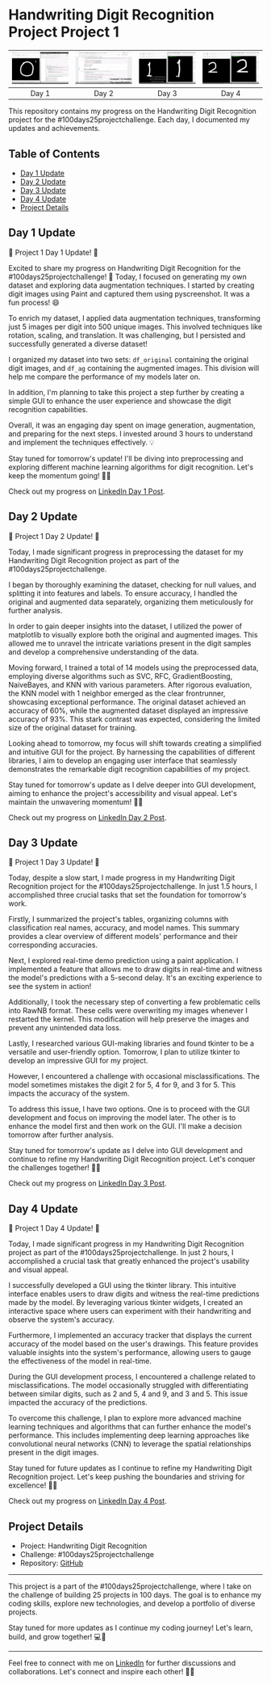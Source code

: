 # Handwriting Digit Recognition Project Project 1

| [<img src="1/1.png" width="200" alt="Day 1 Screenshot">](https://www.linkedin.com/posts/avdhesh-kumar-sharma-751a49225_100days25projectchallenge-100days25projectchallenge-activity-7062363237886959616-YeLp?utm_source=share&utm_medium=member_desktop) | [<img src="1/2.png" width="200" alt="Day 2 Screenshot">](https://www.linkedin.com/posts/avdhesh-kumar-sharma-751a49225_100days25projectchallenge-100days25projectchallenge-activity-7062787769483296769-vx7O?utm_source=share&utm_medium=member_desktop) | [<img src="1/3.png" width="200" alt="Day 3 Screenshot">](https://www.linkedin.com/posts/avdhesh-kumar-sharma-751a49225_100days25projectchallenge-100days25projectchallenge-activity-7063143354485620736-Vu6Y?utm_source=share&utm_medium=member_desktop) | [<img src="1/4.png" width="200" alt="Day 4 Screenshot">](https://www.linkedin.com/posts/avdhesh-kumar-sharma-751a49225_100days25projectchallenge-github-neuralnetworks-activity-7063505737846538240-xVdz?utm_source=share&utm_medium=member_desktop) |
| :---: | :---: | :---: | :---: |
| Day 1 | Day 2 | Day 3 | Day 4 |

This repository contains my progress on the Handwriting Digit Recognition project for the #100days25projectchallenge. Each day, I documented my updates and achievements.

## Table of Contents

- [Day 1 Update](#day-1-update)
- [Day 2 Update](#day-2-update)
- [Day 3 Update](#day-3-update)
- [Day 4 Update](#day-4-update)
- [Project Details](#project-details)

## Day 1 Update

🚀 Project 1 Day 1 Update! 📝

Excited to share my progress on Handwriting Digit Recognition for the #100days25projectchallenge! 🤩 Today, I focused on generating my own dataset and exploring data augmentation techniques. I started by creating digit images using Paint and captured them using pyscreenshot. It was a fun process! 😄

To enrich my dataset, I applied data augmentation techniques, transforming just 5 images per digit into 500 unique images. This involved techniques like rotation, scaling, and translation. It was challenging, but I persisted and successfully generated a diverse dataset!

I organized my dataset into two sets: `df_original` containing the original digit images, and `df_ag` containing the augmented images. This division will help me compare the performance of my models later on.

In addition, I'm planning to take this project a step further by creating a simple GUI to enhance the user experience and showcase the digit recognition capabilities.

Overall, it was an engaging day spent on image generation, augmentation, and preparing for the next steps. I invested around 3 hours to understand and implement the techniques effectively. 💡

Stay tuned for tomorrow's update! I'll be diving into preprocessing and exploring different machine learning algorithms for digit recognition. Let's keep the momentum going! 💪🔥

Check out my progress on [LinkedIn Day 1 Post](https://www.linkedin.com/posts/avdhesh-kumar-sharma-751a49225_100days25projectchallenge-100days25projectchallenge-activity-7062363237886959616-YeLp?utm_source=share&utm_medium=member_desktop).

## Day 2 Update

🚀 Project 1 Day 2 Update! 📝

Today, I made significant progress in preprocessing the dataset for my Handwriting Digit Recognition project as part of the #100days25projectchallenge.

I began by thoroughly examining the dataset, checking for null values, and splitting it into features and labels. To ensure accuracy, I handled the original and augmented data separately, organizing them meticulously for further analysis.

In order to gain deeper insights into the dataset, I utilized the power of matplotlib to visually explore both the original and augmented images. This allowed me to unravel the intricate variations present in the digit samples and develop a comprehensive understanding of the data.

Moving forward, I trained a total of 14 models using the preprocessed data, employing diverse algorithms such as SVC, RFC, GradientBoosting, NaiveBayes, and KNN with various parameters. After rigorous evaluation, the KNN model with 1 neighbor emerged as the clear frontrunner, showcasing exceptional performance. The original dataset achieved an accuracy of 60%, while the augmented dataset displayed an impressive accuracy of 93%. This stark contrast was expected, considering the limited size of the original dataset for training.

Looking ahead to tomorrow, my focus will shift towards creating a simplified and intuitive GUI for the project. By harnessing the capabilities of different libraries, I aim to develop an engaging user interface that seamlessly demonstrates the remarkable digit recognition capabilities of my project.

Stay tuned for tomorrow's update as I delve deeper into GUI development, aiming to enhance the project's accessibility and visual appeal. Let's maintain the unwavering momentum! 💪🔥

Check out my progress on [LinkedIn Day 2 Post](https://www.linkedin.com/posts/avdhesh-kumar-sharma-751a49225_100days25projectchallenge-100days25projectchallenge-activity-7062787769483296769-vx7O?utm_source=share&utm_medium=member_desktop).

## Day 3 Update

🚀 Project 1 Day 3 Update! 📝

Today, despite a slow start, I made progress in my Handwriting Digit Recognition project for the #100days25projectchallenge. In just 1.5 hours, I accomplished three crucial tasks that set the foundation for tomorrow's work.

Firstly, I summarized the project's tables, organizing columns with classification real names, accuracy, and model names. This summary provides a clear overview of different models' performance and their corresponding accuracies.

Next, I explored real-time demo prediction using a paint application. I implemented a feature that allows me to draw digits in real-time and witness the model's predictions with a 5-second delay. It's an exciting experience to see the system in action!

Additionally, I took the necessary step of converting a few problematic cells into RawNB format. These cells were overwriting my images whenever I restarted the kernel. This modification will help preserve the images and prevent any unintended data loss.

Lastly, I researched various GUI-making libraries and found tkinter to be a versatile and user-friendly option. Tomorrow, I plan to utilize tkinter to develop an impressive GUI for my project.

However, I encountered a challenge with occasional misclassifications. The model sometimes mistakes the digit 2 for 5, 4 for 9, and 3 for 5. This impacts the accuracy of the system.

To address this issue, I have two options. One is to proceed with the GUI development and focus on improving the model later. The other is to enhance the model first and then work on the GUI. I'll make a decision tomorrow after further analysis.

Stay tuned for tomorrow's update as I delve into GUI development and continue to refine my Handwriting Digit Recognition project. Let's conquer the challenges together! 💪🔥

Check out my progress on [LinkedIn Day 3 Post](https://www.linkedin.com/posts/avdhesh-kumar-sharma-751a49225_100days25projectchallenge-100days25projectchallenge-activity-7063143354485620736-Vu6Y?utm_source=share&utm_medium=member_desktop).

## Day 4 Update

🚀 Project 1 Day 4 Update! 📝

Today, I made significant progress in my Handwriting Digit Recognition project as part of the #100days25projectchallenge. In just 2 hours, I accomplished a crucial task that greatly enhanced the project's usability and visual appeal.

I successfully developed a GUI using the tkinter library. This intuitive interface enables users to draw digits and witness the real-time predictions made by the model. By leveraging various tkinter widgets, I created an interactive space where users can experiment with their handwriting and observe the system's accuracy.

Furthermore, I implemented an accuracy tracker that displays the current accuracy of the model based on the user's drawings. This feature provides valuable insights into the system's performance, allowing users to gauge the effectiveness of the model in real-time.

During the GUI development process, I encountered a challenge related to misclassifications. The model occasionally struggled with differentiating between similar digits, such as 2 and 5, 4 and 9, and 3 and 5. This issue impacted the accuracy of the predictions.

To overcome this challenge, I plan to explore more advanced machine learning techniques and algorithms that can further enhance the model's performance. This includes implementing deep learning approaches like convolutional neural networks (CNN) to leverage the spatial relationships present in the digit images.

Stay tuned for future updates as I continue to refine my Handwriting Digit Recognition project. Let's keep pushing the boundaries and striving for excellence! 💪🔥

Check out my progress on [LinkedIn Day 4 Post](https://www.linkedin.com/posts/avdhesh-kumar-sharma-751a49225_100days25projectchallenge-github-neuralnetworks-activity-7063505737846538240-xVdz?utm_source=share&utm_medium=member_desktop).

## Project Details

- Project: Handwriting Digit Recognition
- Challenge: #100days25projectchallenge
- Repository: [GitHub](https://github.com/yourusername/handwriting-digit-recognition)

---

This project is a part of the #100days25projectchallenge, where I take on the challenge of building 25 projects in 100 days. The goal is to enhance my coding skills, explore new technologies, and develop a portfolio of diverse projects.

Stay tuned for more updates as I continue my coding journey! Let's learn, build, and grow together! 💻🚀

---

Feel free to connect with me on [LinkedIn](https://www.linkedin.com/in/yourname/) for further discussions and collaborations. Let's connect and inspire each other! 🤝🌟
